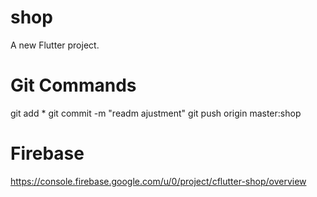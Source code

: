 # shop

A new Flutter project.

# Git Commands

git add *
git commit -m "readm ajustment"
git push origin master:shop

# Firebase
https://console.firebase.google.com/u/0/project/cflutter-shop/overview



